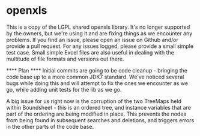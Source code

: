 openxls
=======

This is a copy of the LGPL shared openxls library.  It's no longer supported by the owners, but we're using it and are fixing things as we
encounter any problems.  If you find an issue, please open an issue on Github and/or provide a pull request.  For any issues logged, please
provide a small simple test case.  Small simple Excel files are also useful in dealing with the multitude of file formats and versions out
there.

**** Plan ****
Initial commits are going to be code cleanup - bringing the code base up to a more common JDK7 standard.  We've noticed several bugs while
doing this and will attempt to fix the ones we encounter as we go, while adding unit tests for the lib as we go.

A big issue for us right now is the corruption of the two TreeMaps held within Boundsheet - this is an ordered tree, and instance variables
that are part of the ordering are being modified in place.  This prevents the nodes from being found in subsequent searches and deletions,
and triggers errors in the other parts of the code base.